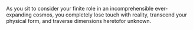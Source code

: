 As you sit to consider your finite role in an incomprehensible ever-expanding cosmos, you completely lose touch with reality, transcend your physical form, and traverse dimensions heretofor unknown.